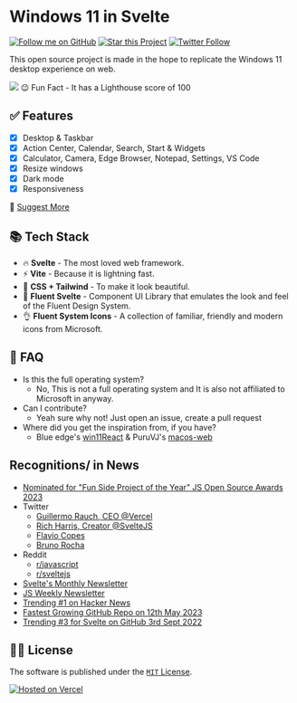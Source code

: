 # Windows 11 in Svelte

[![Follow me on GitHub](https://img.shields.io/github/followers/yashash-pugalia?label=Follow%20Me&style=social)](https://github.com/yashash-pugalia)
[![Star this Project](https://img.shields.io/github/stars/yashash-pugalia/win11-svelte?label=Star%20This%20Project&style=social)](#start-of-content)
[![Twitter Follow](https://img.shields.io/twitter/follow/yashash_pugalia?style=social)](https://twitter.com/yashash_pugalia)

This open source project is made in the hope to replicate the Windows 11 desktop experience on web.

<picture>
  <source media="(prefers-color-scheme: dark)" srcset="https://user-images.githubusercontent.com/89068816/189344966-308d0dba-7b0a-4ef1-9063-21c58caa96ad.png">
  <img src="https://user-images.githubusercontent.com/89068816/189345084-da46ecea-2954-4a7c-9100-97d59154e132.png">
</picture>
😉 Fun Fact - It has a Lighthouse score of 100

## ✅ Features

- [x] Desktop & Taskbar
- [x] Action Center, Calendar, Search, Start & Widgets
- [x] Calculator, Camera, Edge Browser, Notepad, Settings, VS Code
- [x] Resize windows
- [x] Dark mode
- [x] Responsiveness

📑 [Suggest More](https://github.com/yashash-pugalia/win11-svelte/issues/new)

## 📚 Tech Stack

- 🔥 **Svelte** - The most loved web framework.
- ⚡ **Vite** - Because it is lightning fast.
- 🌊 **CSS + Tailwind** - To make it look beautiful.
- 🌴 **Fluent Svelte** - Component UI Library that emulates the look and feel of the Fluent Design System.
- 👌 **Fluent System Icons** - A collection of familiar, friendly and modern icons from Microsoft.

## 🤔 FAQ

- Is this the full operating system?
  - No, This is not a full operating system and It is also not affiliated to Microsoft in anyway.
- Can I contribute?
  - Yeah sure why not! Just open an issue, create a pull request
- Where did you get the inspiration from, if you have?
  - Blue edge's [win11React](https://github.com/blueedgetechno/win11React) & PuruVJ's [macos-web](https://github.com/PuruVJ/macos-web)

## Recognitions/ in News

- [Nominated for "Fun Side Project of the Year" JS Open Source Awards 2023](https://web.archive.org/web/20230530070526/https://osawards.com/javascript/)
- Twitter
  - [Guillermo Rauch, CEO @Vercel](https://twitter.com/rauchg/status/1656493176088150017)
  - [Rich Harris, Creator @SvelteJS](https://twitter.com/Rich_Harris/status/1657097805733715987)
  - [Flavio Copes](https://twitter.com/flaviocopes/status/1656550590581751808)
  - [Bruno Rocha](https://twitter.com/rochacbruno/status/1656641566549614592)
- Reddit
  - [r/javascript](https://www.reddit.com/r/javascript/comments/13eo13e/windows_11_in_svelte)
  - [r/sveltejs](https://www.reddit.com/r/sveltejs/comments/13eneyz/windows_11_in_svelte)
- [Svelte's Monthly Newsletter](https://svelte.dev/blog/whats-new-in-svelte-june-2023)
- [JS Weekly Newsletter](https://javascriptweekly.com/issues/638)
- [Trending #1 on Hacker News](https://web.archive.org/web/20230511060851/https://news.ycombinator.com/)
- [Fastest Growing GitHub Repo on 12th May 2023](https://twitter.com/GithubGrowing/status/1657014847274401792)
- [Trending #3 for Svelte on GitHub 3rd Sept 2022](https://web.archive.org/web/20220903211909/https://github.com/trending/svelte)

## 🧑‍⚖️ License

The software is published under the [`MIT` License](/LICENSE).

[![Hosted on Vercel](https://images.ctfassets.net/e5382hct74si/78Olo8EZRdUlcDUFQvnzG7/fa4cdb6dc04c40fceac194134788a0e2/1618983297-powered-by-vercel.svg)](https://vercel.com/?utm_source=win11-svelte&utm_campaign=oss)
